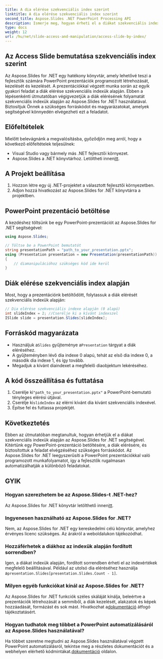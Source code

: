 ```yaml
---
title: A dia elérése szekvenciális index szerint
linktitle: A dia elérése szekvenciális index szerint
second_title: Aspose.Slides .NET PowerPoint Processing API
description: Ismerje meg, hogyan érheti el a diákat szekvenciális index alapján az Aspose.Slides for .NET segítségével. Kövesse ezt a lépésenkénti útmutatót a forráskóddal a PowerPoint prezentációk egyszerű navigálásához és kezeléséhez.
type: docs
weight: 12
url: /hu/net/slide-access-and-manipulation/access-slide-by-index/
---
```


## Az Access Slide bemutatása szekvenciális index szerint

Az Aspose.Slides for .NET egy hatékony könyvtár, amely lehetővé teszi a fejlesztők számára PowerPoint prezentációk programozott létrehozását, kezelését és kezelését. A prezentációkkal végzett munka során az egyik gyakori feladat a diák elérése szekvenciális indexük alapján. Ebben a lépésenkénti útmutatóban végigvezetjük a diák elérésének folyamatát szekvenciális indexük alapján az Aspose.Slides for .NET használatával. Biztosítjuk Önnek a szükséges forráskódot és magyarázatokat, amelyek segítségével könnyedén elvégezheti ezt a feladatot.

## Előfeltételek

Mielőtt belevágnánk a megvalósításba, győződjön meg arról, hogy a következő előfeltételek teljesülnek:

- Visual Studio vagy bármely más .NET fejlesztői környezet.
-  Aspose.Slides a .NET könyvtárhoz. Letöltheti innen[itt](https://releases.aspose.com/slides/net/).

## A Projekt beállítása

1. Hozzon létre egy új .NET-projektet a választott fejlesztői környezetben.
2. Adjon hozzá hivatkozást az Aspose.Slides for .NET könyvtárra a projektben.

## PowerPoint prezentáció betöltése

A kezdéshez töltsünk be egy PowerPoint-prezentációt az Aspose.Slides for .NET segítségével:

```csharp
using Aspose.Slides;

// Töltse be a PowerPoint bemutatót
string presentationPath = "path_to_your_presentation.pptx";
using (Presentation presentation = new Presentation(presentationPath))
{
    // diamanipulációhoz szükséges kód ide kerül
}
```

## Diák elérése szekvenciális index alapján

Most, hogy a prezentációnk betöltődött, folytassuk a diák elérését szekvenciális indexük alapján:

```csharp
// Dia elérése szekvenciális indexe alapján (0 alapú)
int slideIndex = 2; //Cserélje ki a kívánt indexszel
ISlide slide = presentation.Slides[slideIndex];
```

## Forráskód magyarázata

-  Használjuk a`Slides` gyűjteménye a`Presentation` tárgyat a diák eléréséhez.
- A gyűjteményben lévő dia indexe 0 alapú, tehát az első dia indexe 0, a második dia indexe 1, és így tovább.
- Megadjuk a kívánt diaindexet a megfelelő diaobjektum lekéréséhez.

## A kód összeállítása és futtatása

1.  Cserélje ki`"path_to_your_presentation.pptx"` a PowerPoint-bemutató tényleges elérési útjával.
2.  Cserélje ki`slideIndex` az elérni kívánt dia kívánt szekvenciális indexével.
3. Építse fel és futtassa projektjét.

## Következtetés

Ebben az útmutatóban megtanultuk, hogyan érhetjük el a diákat szekvenciális indexük alapján az Aspose.Slides for .NET segítségével. Kitértünk egy PowerPoint-prezentáció betöltésére, a diák elérésére, és biztosítottuk a feladat elvégzéséhez szükséges forráskódot. Az Aspose.Slides for .NET leegyszerűsíti a PowerPoint prezentációkkal való programozott munkafolyamatot, így a fejlesztők rugalmasan automatizálhatják a különböző feladatokat.

## GYIK

### Hogyan szerezhetem be az Aspose.Slides-t .NET-hez?

 Az Aspose.Slides for .NET könyvtár letölthető innen[itt](https://releases.aspose.com/slides/net/).

### Ingyenesen használható az Aspose.Slides for .NET?

Nem, az Aspose.Slides for .NET egy kereskedelmi célú könyvtár, amelyhez érvényes licenc szükséges. Az árakról a weboldalukon tájékozódhat.

### Hozzáférhetek a diákhoz az indexük alapján fordított sorrendben?

 Igen, a diákat indexük alapján, fordított sorrendben érheti el az indexértékek megfelelő beállításával. Például az utolsó dia eléréséhez használja a`presentation.Slides[presentation.Slides.Count - 1]`.

### Milyen egyéb funkciókat kínál az Aspose.Slides for .NET?

Az Aspose.Slides for .NET funkciók széles skáláját kínálja, beleértve a prezentációk létrehozását a semmiből, a diák kezelését, alakzatok és képek hozzáadását, formázást és sok mást. Hivatkozhat a[dokumentáció](https://reference.aspose.com/slides/net/) átfogó tájékoztatásért.

### Hogyan tudhatok meg többet a PowerPoint automatizálásáról az Aspose.Slides használatával?

 Ha többet szeretne megtudni az Aspose.Slides használatával végzett PowerPoint automatizálásról, tekintse meg a részletes dokumentációt és a webhelyen elérhető kódmintákat.[dokumentáció](https://reference.aspose.com/slides/net/) oldalon.
